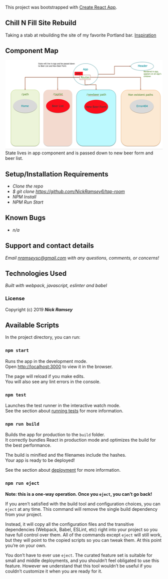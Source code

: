 This project was bootstrapped with [Create React App](https://github.com/facebook/create-react-app).

## Chill N Fill Site Rebuild
Taking a stab at rebuilding the site of my favorite Portland bar. [Inspiration](http://chillnfill.com/)

## Component Map
<img src="./src/assets/images/ComponentTreeWithState.png">
State lives in app component and is passed down to new beer form and beer list.

## Setup/Installation Requirements

* _Clone the repo_
* _$ git clone https://github.com/NickRamsey6/tap-room_
* _NPM Install_
* _NPM Run Start_

## Known Bugs

* _n/a_

## Support and contact details

_Email nramseysc@gmail.com with any questions, comments, or concerns!_

## Technologies Used

_Built with webpack, javascript, eslinter and babel_

### License

Copyright (c) 2019 **_Nick Ramsey_**

## Available Scripts

In the project directory, you can run:

### `npm start`

Runs the app in the development mode.<br>
Open [http://localhost:3000](http://localhost:3000) to view it in the browser.

The page will reload if you make edits.<br>
You will also see any lint errors in the console.

### `npm test`

Launches the test runner in the interactive watch mode.<br>
See the section about [running tests](https://facebook.github.io/create-react-app/docs/running-tests) for more information.

### `npm run build`

Builds the app for production to the `build` folder.<br>
It correctly bundles React in production mode and optimizes the build for the best performance.

The build is minified and the filenames include the hashes.<br>
Your app is ready to be deployed!

See the section about [deployment](https://facebook.github.io/create-react-app/docs/deployment) for more information.

### `npm run eject`

**Note: this is a one-way operation. Once you `eject`, you can’t go back!**

If you aren’t satisfied with the build tool and configuration choices, you can `eject` at any time. This command will remove the single build dependency from your project.

Instead, it will copy all the configuration files and the transitive dependencies (Webpack, Babel, ESLint, etc) right into your project so you have full control over them. All of the commands except `eject` will still work, but they will point to the copied scripts so you can tweak them. At this point you’re on your own.

You don’t have to ever use `eject`. The curated feature set is suitable for small and middle deployments, and you shouldn’t feel obligated to use this feature. However we understand that this tool wouldn’t be useful if you couldn’t customize it when you are ready for it.

